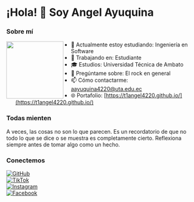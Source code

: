 # ¡Hola! 👋 Soy Angel Ayuquina

### Sobre mí
<img src="fotoUta.jpg" align="left" width="150" style="margin-right: 20px;" />

- 🌱 Actualmente estoy estudiando: Ingeniería en Software  
- 💼 Trabajando en: Estudiante  
- 🎓 Estudios: Universidad Técnica de Ambato  
- 💬 Pregúntame sobre: El rock en general  
- 📫 Cómo contactarme: aayuquina4220@uta.edu.ec  
- 🌐 Portafolio: [https://t1angel4220.github.io/](https://t1angel4220.github.io/)

### Todas mienten
A veces, las cosas no son lo que parecen. Es un recordatorio de que no todo lo que se dice o se muestra es completamente cierto. Reflexiona siempre antes de tomar algo como un hecho.

### Conectemos
[![GitHub](https://img.shields.io/badge/GitHub-%2312100E.svg?style=for-the-badge&logo=github&logoColor=white)](https://github.com/T1Angel4220)  
[![TikTok](https://img.shields.io/badge/TikTok-%23000000.svg?style=for-the-badge&logo=tiktok&logoColor=white)](https://www.tiktok.com/@engel_kiske)  
[![Instagram](https://img.shields.io/badge/Instagram-%23E4405F.svg?style=for-the-badge&logo=instagram&logoColor=white)](https://www.instagram.com/derhalloman21)  
[![Facebook](https://img.shields.io/badge/Facebook-%231877F2.svg?style=for-the-badge&logo=facebook&logoColor=white)](https://www.facebook.com/angel.ayuquina123/)
